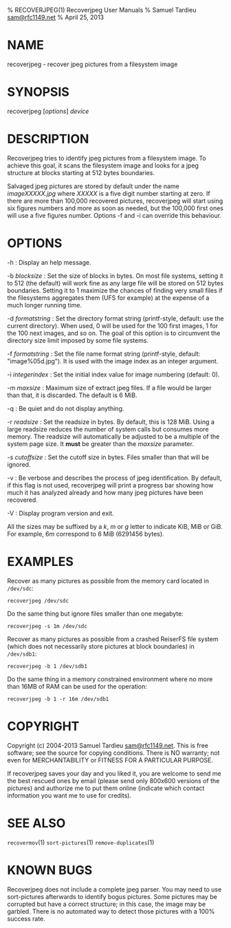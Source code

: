 % RECOVERJPEG(1) Recoverjpeg User Manuals
% Samuel Tardieu <sam@rfc1149.net>
% April 25, 2013

# NAME
recoverjpeg - recover jpeg pictures from a filesystem image

# SYNOPSIS

recoverjpeg [*options*] *device*

# DESCRIPTION

Recoverjpeg tries to identify jpeg pictures from a filesystem image. To
achieve this goal, it scans the filesystem image and looks for a jpeg
structure at blocks starting at 512 bytes boundaries.

Salvaged jpeg pictures are stored by default under the name
*imageXXXXX.jpg* where *XXXXX* is a five digit number starting at
zero. If there are more than 100,000 recovered pictures, recoverjpeg
will start using six figures numbers and more as soon as needed, but
the 100,000 first ones will use a five figures number. Options -f and
-i can override this behaviour.

# OPTIONS

-h
: Display an help message.

-b *blocksize*
: Set the size of blocks in bytes. On most file systems, setting it to
512 (the default) will work fine as any large file will be stored on
512 bytes boundaries. Setting it to 1 maximize the chances of finding
very small files if the filesystems aggregates them (UFS for example)
at the expense of a much longer running time.

-d *formatstring*
: Set the directory format string (printf-style, default: use the current
directory). When used, 0 will be used for the 100 first images, 1 for
the 100 next images, and so on. The goal of this option is to circumvent
the directory size limit imposed by some file systems.

-f *formatstring*
: Set the file name format string (printf-style, default:
"image%05d.jpg"). It is used with the image index as an integer argument.

-i *integerindex*
: Set the initial index value for image numbering (default: 0).

-m *maxsize*
: Maximum size of extract jpeg files. If a file would be larger than that,
it is discarded. The default is 6 MiB.

-q
: Be quiet and do not display anything.

-r *readsize*
: Set the readsize in bytes. By default, this is 128 MiB. Using a large
readsize reduces the number of system calls but consumes more memory. The
readsize will automatically be adjusted to be a multiple of the system
page size. It **must** be greater than the *maxsize* parameter.

-s *cutoffsize*
: Set the cutoff size in bytes. Files smaller than that will be ignored.

-v
: Be verbose and describes the process of jpeg identification. By default,
if this flag is not used, recoverjpeg will print a progress bar showing
how much it has analyzed already and how many jpeg pictures have been
recovered.

-V
: Display program version and exit.

All the sizes may be suffixed by a *k*, *m* or *g* letter to
indicate KiB, MiB or GiB. For example, 6m correspond to 6 MiB (6291456
bytes).

# EXAMPLES

Recover as many pictures as possible from the memory card located in
`/dev/sdc`:

    recoverjpeg /dev/sdc

Do the same thing but ignore files smaller than one megabyte:

    recoverjpeg -s 1m /dev/sdc

Recover as many pictures as possible from a crashed ReiserFS file
system (which does not necessarily store pictures at block boundaries)
in `/dev/sdb1`:

    recoverjpeg -b 1 /dev/sdb1

Do the same thing in a memory constrained environment where no more than
16MB of RAM can be used for the operation:

    recoverjpeg -b 1 -r 16m /dev/sdb1

# COPYRIGHT

Copyright (c) 2004-2013 Samuel Tardieu <sam@rfc1149.net>.
This is free software; see the source for copying conditions. There is
NO warranty; not even for MERCHANTABILITY or FITNESS FOR A PARTICULAR
PURPOSE.

If recoverjpeg saves your day and you liked it, you are welcome to send
me the best rescued ones by email (please send only 800x600 versions
of the pictures) and authorize me to put them online (indicate which
contact information you want me to use for credits).

# SEE ALSO

`recovermov`(1) `sort-pictures`(1) `remove-duplicates`(1)

# KNOWN BUGS

Recoverjpeg does not include a complete jpeg parser. You may need to use
sort-pictures afterwards to identify bogus pictures. Some pictures may be
corrupted but have a correct structure; in this case, the image may be
garbled. There is no automated way to detect those pictures with a 100%
success rate.
